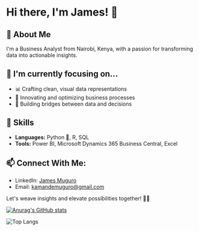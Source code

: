 # Hi there, I'm James! 👋

## 🚀 About Me
I'm a Business Analyst from Nairobi, Kenya, with a passion for transforming data into actionable insights.

## 🎯 I'm currently focusing on...
- 📊 Crafting clean, visual data representations
- 🔄 Innovating and optimizing business processes
- 🤝 Building bridges between data and decisions

<!--START_SECTION:waka-->
<!--END_SECTION:waka-->

## 💼 Skills
- **Languages:** Python 🐍, R, SQL
- **Tools:** Power BI, Microsoft Dynamics 365 Business Central, Excel

## 📫 Connect With Me:
- LinkedIn: [James Muguro](https://www.linkedin.com/in/james-muguro/)
- Email: [kamandemuguro@gmail.com](mailto:kamandemuguro@gmail.com)

Let's weave insights and elevate possibilities together! 🚀✨

[![Anurag's GitHub stats](https://github-readme-stats.vercel.app/api?username=Kamande-254&show_icons=true&theme=radical&hide_rank=true)](https://github.com/Kamande-254)


![Top Langs](https://github-readme-stats.vercel.app/api/top-langs/?username=Kamande-254&hide_progress=true&layout=compact&langs_count=8)

<!--
**Kamande-254/Kamande-254** is a ✨ _special_ ✨ repository because its `README.md` (this file) appears on your GitHub profile.

Here are some ideas to get you started:

- 🔭 I’m currently working on ...
- 🌱 I’m currently learning ...
- 👯 I’m looking to collaborate on ...
- 🤔 I’m looking for help with ...
- 💬 Ask me about ...
- 📫 How to reach me: ...
- 😄 Pronouns: ...
- ⚡ Fun fact: ...
-->
